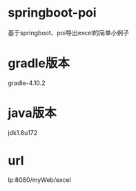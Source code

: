 # springboot-poi
基于springboot、poi导出excel的简单小例子
# gradle版本
gradle-4.10.2
# java版本
jdk1.8u172
# url
Ip:8080/myWeb/excel
